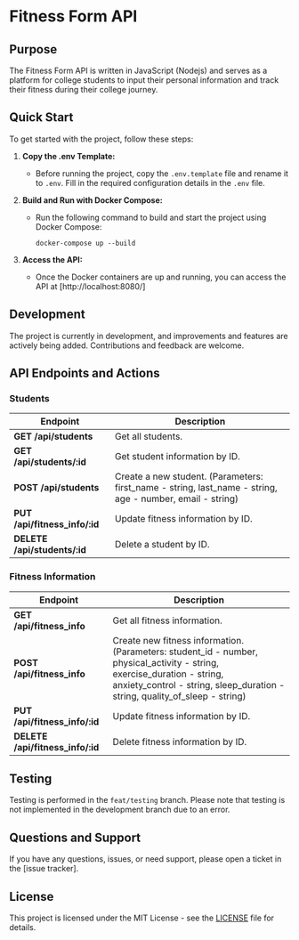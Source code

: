 # Fitness Form API

## Purpose
The Fitness Form API is written in JavaScript (Nodejs) and serves as a platform for college students to input their personal information and track their fitness during their college journey.

## Quick Start
To get started with the project, follow these steps:

1. **Copy the .env Template:**
   - Before running the project, copy the `.env.template` file and rename it to `.env`. Fill in the required configuration details in the `.env` file.

2. **Build and Run with Docker Compose:**
   - Run the following command to build and start the project using Docker Compose:
     ```
     docker-compose up --build
     ```

3. **Access the API:**
   - Once the Docker containers are up and running, you can access the API at [http://localhost:8080/]

## Development
The project is currently in development, and improvements and features are actively being added. Contributions and feedback are welcome.

## API Endpoints and Actions

### Students

| Endpoint                       | Description                                                    |
|---------------------------------|----------------------------------------------------------------|
| **GET /api/students**           | Get all students.                                              |
| **GET /api/students/:id**       | Get student information by ID.                                 |
| **POST /api/students**          | Create a new student. (Parameters: first_name - string, last_name - string, age - number, email - string) |
| **PUT /api/fitness_info/:id**   | Update fitness information by ID.                              |
| **DELETE /api/students/:id**    | Delete a student by ID.                                        |

### Fitness Information

| Endpoint                        | Description                                                                                          |
|----------------------------------|------------------------------------------------------------------------------------------------------|
| **GET /api/fitness_info**        | Get all fitness information.                                                                        |
| **POST /api/fitness_info**       | Create new fitness information. (Parameters: student_id - number, physical_activity - string, exercise_duration - string, anxiety_control - string, sleep_duration - string, quality_of_sleep - string) |
| **PUT /api/fitness_info/:id**    | Update fitness information by ID.                                                                   |
| **DELETE /api/fitness_info/:id** | Delete fitness information by ID.                                                                   |

## Testing
Testing is performed in the `feat/testing` branch. Please note that testing is not implemented in the development branch due to an error. 

## Questions and Support
If you have any questions, issues, or need support, please open a ticket in the [issue tracker].

## License
This project is licensed under the MIT License - see the [LICENSE](LICENSE) file for details.
